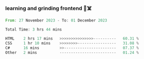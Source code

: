 ### learning and grinding frontend :space_invader::skull_and_crossbones:

<!--START_SECTION:waka-->

```rust
From: 27 November 2023 - To: 01 December 2023

Total Time: 3 hrs 44 mins

HTML    2 hrs 17 mins   >>>>>>>>>>>>>>>----------   60.31 %
CSS     1 hr 10 mins    >>>>>>>>-----------------   31.08 %
C#      16 mins         >>-----------------------   07.37 %
Other   2 mins          -------------------------   01.24 %
```

<!--END_SECTION:waka-->
